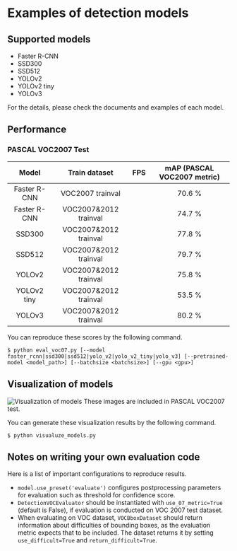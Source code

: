 # Examples of detection models

## Supported models
- Faster R-CNN
- SSD300
- SSD512
- YOLOv2
- YOLOv2 tiny
- YOLOv3

For the details, please check the documents and examples of each model.

## Performance

### PASCAL VOC2007 Test

| Model | Train dataset | FPS | mAP (PASCAL VOC2007 metric) |
|:-:|:-:|:-:|:-:|
| Faster R-CNN | VOC2007 trainval | | 70.6 % |
| Faster R-CNN | VOC2007\&2012 trainval | | 74.7 % |
| SSD300 | VOC2007\&2012 trainval | | 77.8 % |
| SSD512 | VOC2007\&2012 trainval | | 79.7 % |
| YOLOv2 | VOC2007\&2012 trainval | | 75.8 % |
| YOLOv2 tiny | VOC2007\&2012 trainval | | 53.5 % |
| YOLOv3 | VOC2007\&2012 trainval | | 80.2 % |

You can reproduce these scores by the following command.
```
$ python eval_voc07.py [--model faster_rcnn|ssd300|ssd512|yolo_v2|yolo_v2_tiny|yolo_v3] [--pretrained-model <model_path>] [--batchsize <batchsize>] [--gpu <gpu>]
```

## Visualization of models

![Visualization of models](https://user-images.githubusercontent.com/3014172/40634581-bb01f52a-6330-11e8-8502-ba3dacd81dc8.png)
These images are included in PASCAL VOC2007 test.

You can generate these visualization results by the following command.
```
$ python visualuze_models.py
```

## Notes on writing your own evaluation code

Here is a list of important configurations to reproduce results.

+ `model.use_preset('evaluate')` configures postprocessing parameters for evaluation such as threshold for confidence score.
+ `DetectionVOCEvaluator` should be instantiated with `use_07_metric=True` (default is False), if evaluation is conducted on VOC 2007 test dataset.
+ When evaluating on VOC dataset, `VOCBboxDataset` should return information about difficulties of bounding boxes, as the evaluation metric expects that to be included.
The dataset returns it by setting `use_difficult=True` and `return_difficult=True`.
